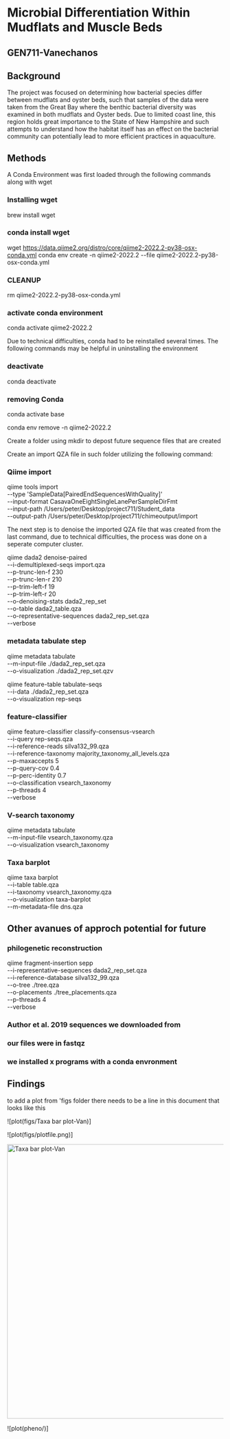 # Microbial Differentiation Within Mudflats and Muscle Beds

## GEN711-Vanechanos


## Background


  The project was focused on determining how bacterial species differ between mudflats and oyster beds, such that samples of the data were taken from the Great Bay where the benthic bacterial diversity was examined in both mudflats and Oyster beds. Due to limited coast line, this region holds great importance to the State of New Hampshire and such attempts to understand how the habitat itself has an effect on the bacterial community can potentially lead to more efficient practices in aquaculture.



## Methods
A Conda Environment was first loaded through the following commands along with wget


### Installing  wget

brew install wget

### conda install wget

wget https://data.qiime2.org/distro/core/qiime2-2022.2-py38-osx-conda.yml
conda env create -n qiime2-2022.2 --file qiime2-2022.2-py38-osx-conda.yml

### CLEANUP
rm qiime2-2022.2-py38-osx-conda.yml

### activate conda environment
conda activate qiime2-2022.2

Due to technical difficulties, conda had to be reinstalled several times. The following commands may be helpful in uninstalling the environment

### deactivate

conda deactivate


### removing Conda 

conda activate base

conda env remove -n qiime2-2022.2  


Create a folder using mkdir to depost future sequence files that are created


Create an import QZA file in such folder utilizing the following command:

### Qiime import
qiime tools import \
--type 'SampleData[PairedEndSequencesWithQuality]' \
--input-format CasavaOneEightSingleLanePerSampleDirFmt \
--input-path /Users/peter/Desktop/project711/Student_data \
--output-path /Users/peter/Desktop/project711/chimeoutput/import


The next step is to denoise the imported QZA file that was created from the last command, due to technical difficulties, the process was done on a seperate computer cluster.

qiime dada2 denoise-paired \
--i-demultiplexed-seqs import.qza \
--p-trunc-len-f 230 \
--p-trunc-len-r 210 \
--p-trim-left-f 19 \
--p-trim-left-r 20 \
--o-denoising-stats dada2_rep_set \
--o-table dada2_table.qza \
--o-representative-sequences dada2_rep_set.qza \
--verbose





### metadata tabulate step

qiime metadata tabulate \
--m-input-file ./dada2_rep_set.qza \
--o-visualization ./dada2_rep_set.qzv


qiime feature-table tabulate-seqs \
--i-data ./dada2_rep_set.qza \
--o-visualization rep-seqs




### feature-classifier

qiime feature-classifier classify-consensus-vsearch \
--i-query rep-seqs.qza \
--i-reference-reads silva132_99.qza \
--i-reference-taxonomy majority_taxonomy_all_levels.qza \
--p-maxaccepts 5 \
--p-query-cov 0.4 \
--p-perc-identity 0.7 \
--o-classification vsearch_taxonomy \
--p-threads 4 \
--verbose



### V-search taxonomy

qiime metadata tabulate \
--m-input-file vsearch_taxonomy.qza \
--o-visualization vsearch_taxonomy


### Taxa barplot

qiime taxa barplot \
--i-table table.qza \
--i-taxonomy vsearch_taxonomy.qza \
--o-visualization taxa-barplot \
--m-metadata-file dns.qza



## Other avanues of approch potential for future

### philogenetic reconstruction

qiime fragment-insertion sepp \
--i-representative-sequences dada2_rep_set.qza \
--i-reference-database silva132_99.qza \
--o-tree ./tree.qza \
--o-placements ./tree_placements.qza \
--p-threads 4 \
--verbose




### Author et al. 2019 sequences we downloaded from
### our files were in fastqz
### we installed x programs with a conda envronment




## Findings


to add a plot from 'figs folder there needs to be a line in this document that looks like this

![plot(figs/Taxa bar plot-Van)]


![plot(figs/plotfile.png)]

<img width="638" alt="Taxa bar plot-Van" src="https://user-images.githubusercontent.com/103777822/166624313-2b9623da-b806-4188-80e1-6aefcf820679.png">

![plot(pheno/)]


